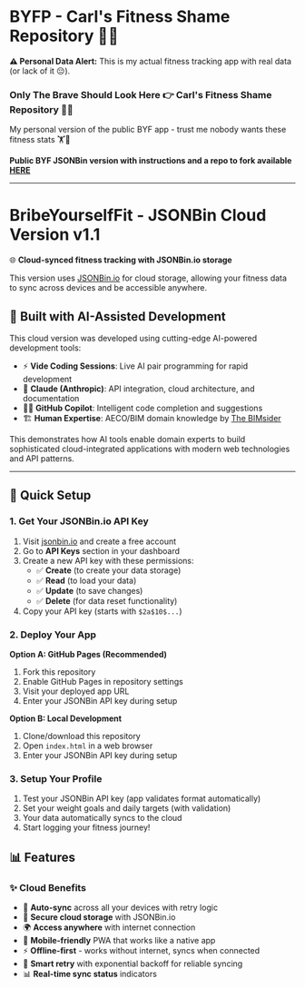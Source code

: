 # BYFP - Carl's Fitness Shame Repository 🤦‍♂️

**⚠️ Personal Data Alert:** This is my actual fitness tracking app with real data (or lack of it 😔).

### Only The Brave Should Look Here 👉 Carl's Fitness Shame Repository 🤦‍♂️

My personal version of the public BYF app - trust me nobody wants these fitness stats 🏋️🤔

**Public BYF JSONBin version with instructions and a repo to fork available [**HERE**](https://github.com/TheBIMsider/BYF/tree/jsonbin-version)**

---

# BribeYourselfFit - JSONBin Cloud Version v1.1

🌐 **Cloud-synced fitness tracking with JSONBin.io storage**

This version uses [JSONBin.io](https://jsonbin.io) for cloud storage, allowing your fitness data to sync across devices and be accessible anywhere.

## 🤖 **Built with AI-Assisted Development**

This cloud version was developed using cutting-edge AI-powered development tools:

- ⚡ **Vide Coding Sessions**: Live AI pair programming for rapid development
- 🧠 **Claude (Anthropic)**: API integration, cloud architecture, and documentation
- 👨‍💻 **GitHub Copilot**: Intelligent code completion and suggestions
- 🏗️ **Human Expertise**: AECO/BIM domain knowledge by [The BIMsider](https://bio.link/thebimsider)

This demonstrates how AI tools enable domain experts to build sophisticated cloud-integrated applications with modern web technologies and API patterns.

---

## 🚀 Quick Setup

### 1. Get Your JSONBin.io API Key
1. Visit [jsonbin.io](https://jsonbin.io) and create a free account
2. Go to **API Keys** section in your dashboard
3. Create a new API key with these permissions:
   - ✅ **Create** (to create your data storage)
   - ✅ **Read** (to load your data)
   - ✅ **Update** (to save changes)
   - ✅ **Delete** (for data reset functionality)
4. Copy your API key (starts with `$2a$10$...`)

### 2. Deploy Your App
**Option A: GitHub Pages (Recommended)**
1. Fork this repository
2. Enable GitHub Pages in repository settings
3. Visit your deployed app URL
4. Enter your JSONBin API key during setup

**Option B: Local Development**
1. Clone/download this repository
2. Open `index.html` in a web browser
3. Enter your JSONBin API key during setup

### 3. Setup Your Profile
1. Test your JSONBin API key (app validates format automatically)
2. Set your weight goals and daily targets (with validation)
3. Your data automatically syncs to the cloud
4. Start logging your fitness journey!

## 📊 Features

### ✨ **Cloud Benefits**
- 🔄 **Auto-sync** across all your devices with retry logic
- 💾 **Secure cloud storage** with JSONBin.io
- 🌍 **Access anywhere** with internet connection
- 📱 **Mobile-friendly** PWA that works like a native app
- ⚡ **Offline-first** - works without internet, syncs when connected
- 🔄 **Smart retry** with exponential backoff for reliable syncing
- 📊 **Real-time sync status** indicators
